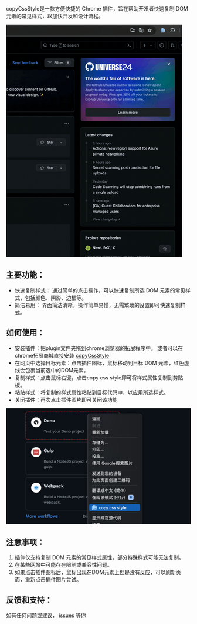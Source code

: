 
copyCssStyle是一款方便快捷的 Chrome 插件，旨在帮助开发者快速复制 DOM 元素的常见样式，以加快开发和设计流程。

![示例](./img/desc_2.gif "")

## 主要功能：

- 快速复制样式： 通过简单的点击操作，可以快速复制所选 DOM 元素的常见样式，包括颜色、阴影、边框等。
- 简洁易用： 界面简洁清晰，操作简单易懂，无需繁琐的设置即可快速复制样式。

## 如何使用：

- 安装插件：把plugin文件夹拖到chrome浏览器的拓展程序中。
    或者可以在chrome拓展商城直接安装 [copyCssStyle](https://chromewebstore.google.com/detail/copycssstyle/nneolbanmfgdfglpgebdokdflebpdhdi)
- 在网页中选择目标元素：点击插件图标，鼠标移动到目标 DOM 元素，红色虚线会包裹当前选中的DOM元素。
- 复制样式：点击鼠标右键，点击copy css style即可将样式属性复制到剪贴板。
- 粘贴样式：将复制的样式属性粘贴到目标代码中，以应用所选样式。
- 关闭插件：再次点击插件图片即可关闭该功能

![示例](./img/desc_1.png "")

## 注意事项：

1. 插件仅支持复制 DOM 元素的常见样式属性，部分特殊样式可能无法复制。
2. 在某些网站中可能存在限制或兼容性问题。
3. 如果点击插件图标后，鼠标出现在DOM元素上但是没有反应，可以刷新页面，重新点击插件图片尝试。

## 反馈和支持：
如有任何问题或建议， [issues](https://github.com/XFSeven7/copyCssStyle/issues) 等你
